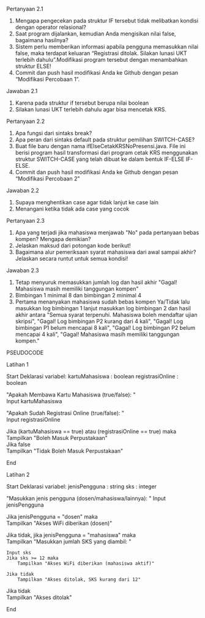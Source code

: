 Pertanyaan 2.1  
1. Mengapa pengecekan pada struktur IF tersebut tidak melibatkan kondisi dengan operator relasional?  
2. Saat program dijalankan, kemudian Anda mengisikan nilai false, bagaimana hasilnya?  
3. Sistem perlu memberikan informasi apabila pengguna memasukkan nilai false, maka terdapat keluaran “Registrasi ditolak. Silakan lunasi UKT terlebih dahulu”.Modifikasi program tersebut dengan menambahkan struktur ELSE!  
4. Commit dan push hasil modifikasi Anda ke Github dengan pesan “Modifikasi Percobaan 1”.

Jawaban 2.1  
1. Karena pada struktur if tersebut berupa nilai boolean
2. Silakan lunasi UKT terlebih dahulu agar bisa mencetak KRS.

Pertanyaan 2.2  
1. Apa fungsi dari sintaks break?
2. Apa peran dari sintaks default pada struktur pemilihan SWITCH-CASE?
3. Buat file baru dengan nama ifElseCetakKRSNoPresensi.java. File ini berisi program hasil
transformasi dari program cetak KRS menggunakan struktur SWITCH-CASE yang telah
dibuat ke dalam bentuk IF-ELSE IF-ELSE.
4. Commit dan push hasil modifikasi Anda ke Github dengan pesan “Modifikasi
Percobaan 2”

Jawaban 2.2  
1. Supaya menghentikan case agar tidak lanjut ke case lain
2. Menangani ketika tidak ada case yang cocok

Pertanyaan 2.3  
1. Apa yang terjadi jika mahasiswa menjawab "No" pada pertanyaan bebas kompen?
Mengapa demikian?
2. Jelaskan maksud dari potongan kode berikut!
3. Bagaimana alur pemeriksaan syarat mahasiswa dari awal sampai akhir? Jelaskan secara
runtut untuk semua kondisi!

Jawaban 2.3  
1. Tetap menyuruk memasukkan jumlah log dan hasil akhir "Gagal! Mahasiswa masih memiliki tanggungan kompen"
2. Bimbingan 1 minimal 8 dan bimbingan 2 minimal 4
3. Pertama menanyakan mahasiswa sudah bebas kompen Ya/Tidak lalu masukkan log bimbingan 1 lanjut masukkan log bimbingan 2 dan hasil akhir antara "Semua syarat terpenuhi. Mahasiswa boleh mendaftar ujian skripsi", "Gagal! Log bimbingan P2 kurang dari 4 kali", "Gagal! Log bimbingan P1 belum mencapai 8 kali", "Gagal! Log bimbingan P2 belum mencapai 4 kali", "Gagal! Mahasiswa masih memiliki tanggungan kompen."


PSEUDOCODE  

Latihan 1  

Start Deklarasi variabel: kartuMahasiswa : boolean registrasiOnline : boolean  

"Apakah Membawa Kartu Mahasiswa (true/false): "  
Input kartuMahasiswa  

"Apakah Sudah Registrasi Online (true/false): "  
Input registrasiOnline  

Jika (kartuMahasiswa == true) atau (registrasiOnline == true) maka  
    Tampilkan "Boleh Masuk Perpustakaan"  
Jika false  
    Tampilkan "Tidak Boleh Masuk Perpustakaan"  

End

Latihan 2  

Start Deklarasi variabel: jenisPengguna : string sks : integer

"Masukkan jenis pengguna (dosen/mahasiswa/lainnya): "
Input jenisPengguna

Jika jenisPengguna = "dosen" maka  
    Tampilkan "Akses WiFi diberikan (dosen)"  

Jika tidak, jika jenisPengguna = "mahasiswa" maka  
    Tampilkan "Masukkan jumlah SKS yang diambil: "  

    Input sks  
    Jika sks >= 12 maka  
        Tampilkan "Akses WiFi diberikan (mahasiswa aktif)"  

    Jika tidak  
        Tampilkan "Akses ditolak, SKS kurang dari 12"  
        
Jika tidak  
    Tampilkan "Akses ditolak"  

End  